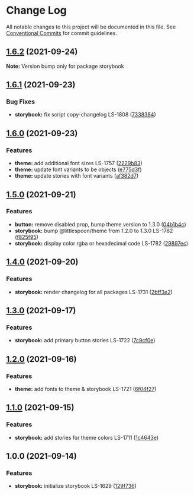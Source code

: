 # Change Log

All notable changes to this project will be documented in this file.
See [Conventional Commits](https://conventionalcommits.org) for commit guidelines.

## [1.6.2](https://github.com/little-spoon-dev/design-system/compare/storybook@1.6.1...storybook@1.6.2) (2021-09-24)

**Note:** Version bump only for package storybook

## [1.6.1](https://github.com/little-spoon-dev/design-system/compare/storybook@1.6.0...storybook@1.6.1) (2021-09-23)

### Bug Fixes

- **storybook:** fix script copy-changelog LS-1808 ([7338384](https://github.com/little-spoon-dev/design-system/commit/7338384d516e8e32f7e885040b72c02f77918d40))

## [1.6.0](https://www.github.com/little-spoon-dev/design-system/compare/storybook-v1.5.0...storybook%401.6.0) (2021-09-23)

### Features

- **theme:** add additional font sizes LS-1757 ([2229b83](https://github.com/little-spoon-dev/design-system/commit/2229b838601d0bcd4c6dc3173690460cb37e9f42))
- **theme:** update font variants to be objects ([e775d3f](https://github.com/little-spoon-dev/design-system/commit/e775d3f33dd4c30258149f6e905f1f5ff177233f))
- **theme:** update stories with font variants ([af382d7](https://github.com/little-spoon-dev/design-system/commit/af382d726928565a2274f90e5e210d14e63f9037))

## [1.5.0](https://www.github.com/little-spoon-dev/design-system/compare/storybook-v1.4.0...storybook-v1.5.0) (2021-09-21)

### Features

- **button:** remove disabled prop, bump theme version to 1.3.0 ([04b1b4c](https://www.github.com/little-spoon-dev/design-system/commit/04b1b4c3cc53db0da2daf5e9b960712da78a8a58))
- **storybook:** bump @littlespoon/theme from 1.2.0 to 1.3.0 LS-1782 ([f825f95](https://www.github.com/little-spoon-dev/design-system/commit/f825f9580de6a1430344473b0e90b1a55d893c4f))
- **storybook:** display color rgba or hexadecimal code LS-1782 ([29897ec](https://www.github.com/little-spoon-dev/design-system/commit/29897ec5af6216846daea371efd5f770f03360b0))

## [1.4.0](https://www.github.com/little-spoon-dev/design-system/compare/storybook-v1.3.0...storybook-v1.4.0) (2021-09-20)

### Features

- **storybook:** render changelog for all packages LS-1731 ([2bff3e2](https://www.github.com/little-spoon-dev/design-system/commit/2bff3e2eea9ec2bf12d747f27f5cf32cab5fd704))

## [1.3.0](https://www.github.com/little-spoon-dev/design-system/compare/storybook-v1.2.0...storybook-v1.3.0) (2021-09-17)

### Features

- **storybook:** add primary button stories LS-1722 ([7c9cf0e](https://www.github.com/little-spoon-dev/design-system/commit/7c9cf0eab17baf98e831651b6c69c68d6db8541a))

## [1.2.0](https://www.github.com/little-spoon-dev/design-system/compare/storybook-v1.1.0...storybook-v1.2.0) (2021-09-16)

### Features

- **theme:** add fonts to theme & storybook LS-1721 ([6f04f27](https://www.github.com/little-spoon-dev/design-system/commit/6f04f272b2006c4c46522af6a186db4b7162475d))

## [1.1.0](https://www.github.com/little-spoon-dev/design-system/compare/storybook-v1.0.0...storybook-v1.1.0) (2021-09-15)

### Features

- **storybook:** add stories for theme colors LS-1711 ([1c4643e](https://www.github.com/little-spoon-dev/design-system/commit/1c4643e1deabfe8b4da42cf194df6bba980324b5))

## 1.0.0 (2021-09-14)

### Features

- **storybook:** initialize storybook LS-1629 ([129f736](https://www.github.com/little-spoon-dev/design-system/commit/129f7366adb5ebb49aa519685322c330ef70d0e4))
